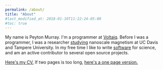 ```yaml
---
permalink: /about/
title: "About"
#last_modified_at: 2018-01-10T11:22:24-05:00
#toc: true
---
```


My name is Peyton Murray. I'm a programmer at [Voltaiq][voltaiq]. Before I was a programmer, I was a researcher [studying][research] nanoscale magnetism at UC Davis and Tampere University. In my free time I like to write [software][coding] for science, and am an active contributor to several open source projects.

[Here's my CV.][CV] If two pages is too long, [here's a one page version.][CV_short]

[research]: /research/
[coding]: /coding/
[CV]: https://github.com/peytondmurray/CV/raw/master/peyton_murray_cv.pdf
[CV_short]: https://github.com/peytondmurray/CV/raw/master/peyton_murray_cv_short.pdf
[voltaiq]: https://voltaiq.com
